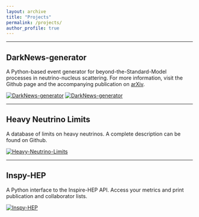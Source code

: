 ```yaml
---
layout: archive
title: "Projects"
permalink: /projects/
author_profile: true
---
```


---

## DarkNews-generator

A Python-based event generator for beyond-the-Standard-Model processes in neutrino-nucleus scattering. For more information, visit the Github page and the accompanying publication on [arXiv](https://arxiv.org/abs/2207.04137).

<!-- <img src="https://raw.githubusercontent.com/mhostert/DarkNews-generator/main/src/DarkNews/include/assets/logo.svg"
align='left'
style="width:100px;margin-right:10px"
title="DarkNews-logo"> -->

[![DarkNews-generator](https://img.shields.io/badge/Github-DarkNews-lightcyan.svg?logo=GitHub&logoColor=white)](https://github.com/mhostert/DarkNews-generator)
[![DarkNews-generator](https://img.shields.io/badge/Github-PyPI-pink.svg?logo=PyPI&logoColor=white)](https://pypi.org/project/DarkNews/)
<!-- ![Tests](https://github.com/mhostert/DarkNews-generator/actions/workflows/tests.yml/badge.svg) [![CodeCov](https://codecov.io/gh/mhostert/DarkNews-generator/graph/badge.svg?branch=master)](https://codecov.io/gh/mhostert/DarkNews-generator/?branch=master) -->

---

## Heavy Neutrino Limits

A database of limits on heavy neutrinos. A complete description can be found on Github.

<!-- <a href="https://github.com/mhostert/Heavy-Neutrino-Limits/blob/main/plots/UeN_white.png"> <img src="https://github.com/mhostert/Heavy-Neutrino-Limits/blob/main/plots/UeN_white.png?raw=true" alt="DarkNews" style="height:130px;margin-top:10px;margin-right:5px"></a>
<a href="https://github.com/mhostert/Heavy-Neutrino-Limits/blob/main/plots/UmuN_white.png"> <img src="https://github.com/mhostert/Heavy-Neutrino-Limits/blob/main/plots/UmuN_white.png?raw=true" alt="DarkNews" style="height:130px;margin-top:10px;margin-right:5px"></a>
<a href="https://github.com/mhostert/Heavy-Neutrino-Limits/blob/main/plots/UtauN_white.png"> <img src="https://github.com/mhostert/Heavy-Neutrino-Limits/blob/main/plots/UtauN_white.png?raw=true" alt="DarkNews" style="height:130px;margin-top:10px;margin-right:5px"></a> -->

[![Heavy-Neutrino-Limits](https://img.shields.io/badge/Github-HNL-lightcyan.svg?logo=GitHub)](https://github.com/mhostert/Heavy-Neutrino-Limits/)
<!-- [![Google Spreadsheets](https://img.shields.io/badge/Google_Sheets-Database-brightgreen.svg)](https://docs.google.com/spreadsheets/d/1p_fslIlThKMOThGl4leporUsogq9TmgXwILntUZOscg/edit?usp=sharing) -->

---

## Inspy-HEP

<p>
A Python interface to the Inspire-HEP API. Access your metrics and print publication and collaborator lists.
</p>

[![Inspy-HEP](https://img.shields.io/badge/Github-InspyHEP-lightcyan.svg?logo=GitHub)](https://github.com/mhostert/inspy-hep)
<!-- [![InspireHEP](https://img.shields.io/badge/Inspire_HEP-on_GitHub-pink.svg)](https://github.com/inspirehep) -->
